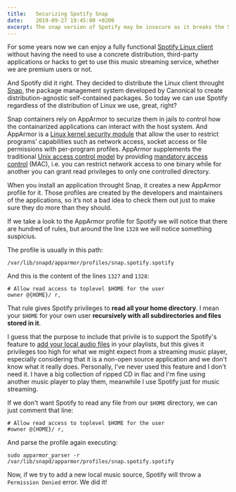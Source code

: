 ```yaml
---
title:   Securizing Spotify Snap
date:    2019-09-27 19:45:00 +0200
excerpt: The snap version of Spotify may be insecure as it breaks the Snap sandbox exposing the user's home directory. In this guide I explain how we can reinforce the security and confine the application a little more.
---
```

For some years now we can enjoy a fully functional [Spotify Linux client](https://www.spotify.com/us/download/linux/) without having the need to use a concrete distribution, third-party applications or hacks to get to use this music streaming service, whether we are premium users or not.

And Spotify did it right. They decided to distribute the Linux client throught [Snap](https://snapcraft.io/), the package management system developed by Canonical to create distribution-agnostic self-contained packages. So today we can use Spotify regardless of the distribution of Linux we use, great, right?

Snap containers rely on AppArmor to securize them in jails to control how the containarized applications can interact with the host system. And AppArmor is a [Linux kernel security module](https://en.wikipedia.org/wiki/Linux_Security_Modules) that allow the user to restrict programs' capabilities such as network access, socket access or file permissions with per-program profiles. AppArmor supplements the traditional [Unix access control model](https://en.wikipedia.org/wiki/Discretionary_access_control) by providing [mandatory access control](https://en.wikipedia.org/wiki/Mandatory_access_control) (MAC), i.e. you can restrict network access to one binary while for another you can grant read privileges to only one controlled directory.

When you install an application throught Snap, it creates a new AppArmor profile for it. Those profiles are created by the developers and maintainers of the applications, so it’s not a bad idea to check them out just to make sure they do more than they should.  

If we take a look to the AppArmor profile for Spotify we will notice that there are hundred of rules, but around the line `1328` we will notice something suspicius.

The profile is usually in this path:

```shell
/var/lib/snapd/apparmor/profiles/snap.spotify.spotify
```

And this is the content of the lines `1327` and `1328`:

```shell
# Allow read access to toplevel $HOME for the user
owner @{HOME}/ r,
```

That rule gives Spotify privileges to **read all your home directory**. I mean your `$HOME` for your own user **recursively with all subdirectories and files stored in it**.

I guess that the purpose to include that privile is to support the Spotify's feature to [add your local audio files](https://support.spotify.com/us/using_spotify/features/listen-to-local-files/) in your playlists, but this gives it privileges too high for what we might expect from a streaming music player, especially considering that it is a non-open source application and we don't know what it really does. Personally, I've never used this feature and I don't need it. I have a big collection of ripped CD in flac and I'm fine using another music player to play them, meanwhile I use Spotify just for music streaming.

If we don't want Spotify to read any file from our `$HOME` directory, we can just comment that line:

```shell
# Allow read access to toplevel $HOME for the user
#owner @{HOME}/ r,
```

And parse the profile again executing:

```shell
sudo apparmor_parser -r /var/lib/snapd/apparmor/profiles/snap.spotify.spotify
```

Now, if we try to add a new local music source, Spotify will throw a `Permission Denied` error. We did it!
